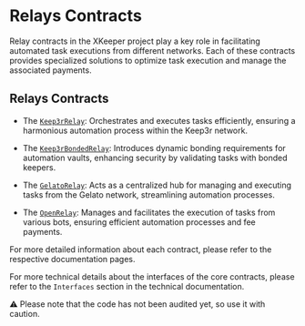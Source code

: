 # Relays Contracts

Relay contracts in the XKeeper project play a key role in facilitating automated task executions from different networks. Each of these contracts provides specialized solutions to optimize task execution and manage the associated payments.

## Relays Contracts

- The [`Keep3rRelay`](./keep3r_relay.md): Orchestrates and executes tasks efficiently, ensuring a harmonious automation process within the Keep3r network.

- The [`Keep3rBondedRelay`](./keep3r_bonded_relay.md): Introduces dynamic bonding requirements for automation vaults, enhancing security by validating tasks with bonded keepers.

- The [`GelatoRelay`](./gelato_relay.md): Acts as a centralized hub for managing and executing tasks from the Gelato network, streamlining automation processes.

- The [`OpenRelay`](./open_relay.md): Manages and facilitates the execution of tasks from various bots, ensuring efficient automation processes and fee payments.

For more detailed information about each contract, please refer to the respective documentation pages.

For more technical details about the interfaces of the core contracts, please refer to the `Interfaces` section in the technical documentation.

⚠️ Please note that the code has not been audited yet, so use it with caution.
